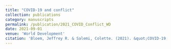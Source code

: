 ```yaml
---
title: "COVID-19 and conflict"
collection: publications
category: manuscripts
permalink: /publication/2021_COVID_Conflict_WD
date: 2021-09-01
venue: 'World Development'
citation: 'Bloem, Jeffrey R. & Salemi, Colette. (2021). &quot;COVID-19 and conflict &quot; <i>World Development </i> 140.'
---
```






